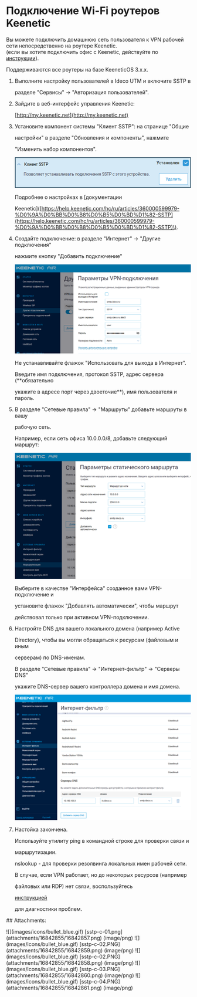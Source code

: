# Подключение Wi-Fi роутеров Keenetic

Вы можете подключить домашнюю сеть пользователя к VPN рабочей сети непосредственно на роутере Keenetic.  
\(если вы хотите подключить офис с Keenetic, действуйте по [инструкции](https://github.com/ideco-team/docsUTM/tree/54be5c28981601375569bdca6ef75ead87808b16/Подключение_Keenetic_по_SSTP/README.md)\).

Поддерживаются все роутеры на базе KeeneticOS 3.х.х.

1. Выполните настройку пользователей в Ideco UTM и включите SSTP в

   разделе "Сервисы" -&gt; "Авторизация пользователей".

2. Зайдите в веб-интерфейс управления Keenetic:

   [http://my.keenetic.net](http://my.keenetic.net)

3. Установите компонент системы "Клиент SSTP": на странице "Общие

   настройки" в разделе "Обновления и компоненты", нажмите

   "Изменить набор компонентов".  

   ![](../../../../.gitbook/assets/16842857.png)  

   Подробнее о настройках в \[документации

   Keenetic\]\([https://help.keenetic.com/hc/ru/articles/360000599979-%D0%9A%D0%BB%D0%B8%D0%B5%D0%BD%D1%82-SSTP](https://help.keenetic.com/hc/ru/articles/360000599979-%D0%9A%D0%BB%D0%B8%D0%B5%D0%BD%D1%82-SSTP)\).

4. Создайте подключение: в разделе "Интернет" -&gt; "Другие подключения"

   нажмите кнопку "Добавить подключение"  

   ![](../../../../.gitbook/assets/16842858.png)  

   Не устанавливайте флажок "Использовать для выхода в Интернет".  

   Введите имя подключения, протокол SSTP, адрес сервера \(\*\*обязательно

   укажите в адресе порт через двоеточие\*\*\), имя пользователя и пароль.

5. В разделе "Сетевые правила" -&gt; "Маршруты" добавьте маршруты в вашу

   рабочую сеть.  

   Например, если сеть офиса 10.0.0.0/8, добавьте следующий маршрут:  

   ![](../../../../.gitbook/assets/16842860.png)  

   Выберите в качестве "Интерфейса" созданное вами VPN-подключение и

   установите флажок "Добавлять автоматически", чтобы маршрут

   действовал только при активном VPN-подключении.

6. Настройте DNS для вашего локального домена \(например Active

   Directory\), чтобы вы могли обращаться к ресурсам \(файловым и иным

   серверам\) по DNS-именам.  

   В разделе "Сетевые правила" -&gt; "Интернет-фильтр" -&gt; "Серверы DNS"

   укажите DNS-сервер вашего контроллера домена и имя домена.  

   ![](../../../../.gitbook/assets/16842861.png)

7. Настойка закончена.  

   Используйте утилиту ping в командной строке для проверки связи и

   маршрутизации.  

   nslookup - для проверки резолвинга локальных имен рабочей сети.  

   В случае, если VPN работает, но до некоторых ресурсов \(например

   файловых или RDP\) нет связи, воспользуйтесь

   [инструкцией](https://github.com/ideco-team/docsUTM/tree/54be5c28981601375569bdca6ef75ead87808b16/Особенности_маршрутизации_и_организации_доступа/README.md)

   для диагностики проблем.  

 \#\# Attachments:

 !\[\]\(images/icons/bullet\_blue.gif\) \[sstp-c-01.png\]\(attachments/16842855/16842857.png\) \(image/png\) !\[\]\(images/icons/bullet\_blue.gif\) \[sstp-c-02.PNG\]\(attachments/16842855/16842859.png\) \(image/png\) !\[\]\(images/icons/bullet\_blue.gif\) \[sstp-c-02.PNG\]\(attachments/16842855/16842858.png\) \(image/png\) !\[\]\(images/icons/bullet\_blue.gif\) \[sstp-c-03.PNG\]\(attachments/16842855/16842860.png\) \(image/png\) !\[\]\(images/icons/bullet\_blue.gif\) \[sstp-c-04.PNG\]\(attachments/16842855/16842861.png\) \(image/png\)

